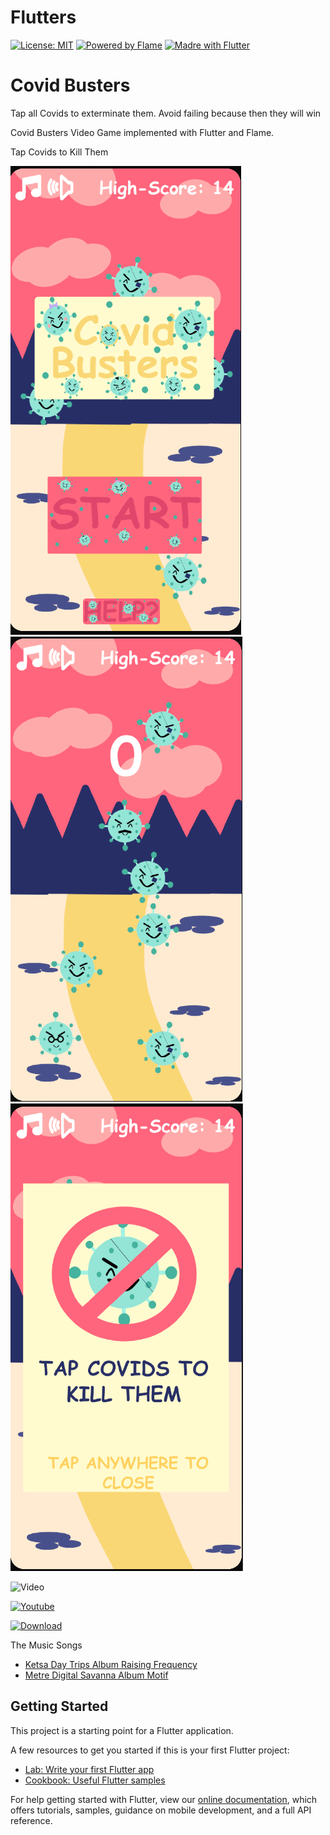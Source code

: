 # Flutters

[![License: MIT](https://img.shields.io/github/license/impulse/flutters.svg)](https://opensource.org/licenses/MIT)
[![Powered by Flame](https://img.shields.io/badge/Powered%20by-%F0%9F%94%A5-orange.svg)](https://flame-engine.org)
[![Madre with Flutter](https://img.shields.io/badge/Made%20with-Flutter-blue.svg)](https://flutter.dev/)

# Covid Busters

Tap all Covids to exterminate them. Avoid failing because then they will win

Covid Busters Video Game implemented with Flutter and Flame.

Tap Covids to Kill Them

![Screenshot1](https://raw.githubusercontent.com/sciruela/covidbusters/master/screenshots/screenshot1.png)
![Screenshot2](https://raw.githubusercontent.com/sciruela/covidbusters/master/screenshots/screenshot2.png)
![Screenshot3](https://raw.githubusercontent.com/sciruela/covidbusters/master/screenshots/screenshot3.png)

![Video](https://raw.githubusercontent.com/sciruela/covidbusters/master/videos/covidbusters.gif)

[![Youtube](https://upload.wikimedia.org/wikipedia/commons/b/b8/YouTube_Logo_2017.svg)](https://www.youtube.com/watch?v=NgBzPYq2wcQ)


[![Download](http://codekiem.com/wp-content/uploads/2012/02/apk-big.png)](https://raw.githubusercontent.com/sciruela/covidbusters/master/apk/app-release.apk)


The Music Songs
- [Ketsa Day Trips Album Raising Frequency](https://files.freemusicarchive.org/storage-freemusicarchive-org/music/Creative_Commons/Ketsa/Raising_Frequecy/Ketsa_-_06_-_Day_Trips.mp3)
- [Metre Digital Savanna Album Motif](https://files.freemusicarchive.org/storage-freemusicarchive-org/music/Nul_Tiel_Records/Metre/Motif/Metre_-_02_-_Digital_Savanna.mp3)

## Getting Started

This project is a starting point for a Flutter application.

A few resources to get you started if this is your first Flutter project:

- [Lab: Write your first Flutter app](https://flutter.dev/docs/get-started/codelab)
- [Cookbook: Useful Flutter samples](https://flutter.dev/docs/cookbook)

For help getting started with Flutter, view our
[online documentation](https://flutter.dev/docs), which offers tutorials,
samples, guidance on mobile development, and a full API reference.
